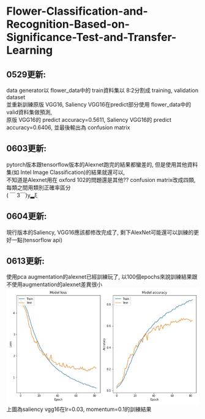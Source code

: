 # Flower-Classification-and-Recognition-Based-on-Significance-Test-and-Transfer-Learning
## 0529更新:<br>
  data generator以 flower_data中的 train資料集以 8:2分割成 training, validation dataset<br>
  並重新訓練原版 VGG16, Saliency VGG16在predict部分使用 flower_data中的 valid資料集做預測,<br>
  原版 VGG16的 predict accuracy=0.5611, Saliency VGG16的 predict accuracy=0.6406, 並最後輸出為 confusion matrix<br>
## 0603更新:<br>
  pytorch版本跟tensorflow版本的Alexnet跑完的結果都蠻差的, 但是使用其他資料集(如 Intel Image Classification)的結果就還可以,<br>
  不知道是Alexnet用在 oxford 102的問題還是其他?? confusion matrix改成四類, 每類之間用類別正確率區分<br>
  ( ￣ 3￣)y▂ξ<br>
## 0604更新:<br>
  現行版本的Saliency, VGG16應該都修改完成了, 剩下AlexNet可能還可以訓練的更好一點(tensorflow api)<br>
## 0613更新:<br>
  使用pca augmentation的alexnet已經訓練玩了, 以100個epochs來說訓練結果跟不使用augmentation的alexnet差異很小<br>
  ![image](https://github.com/404nt/Flower-Classification-and-Recognition-Based-on-Significance-Test-and-Transfer-Learning/blob/main/saliency_vgg16_hitroy_lr31.jpg)
  上圖為saliency vgg16在lr=0.03, momentum=0.1的訓練結果<br>
  
